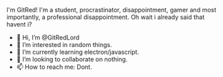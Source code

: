 I'm GitRed! I'm a student, procrastinator, disappointment, gamer and most importantly, a professional disappointment. Oh wait i already said that havent i?
- 👋 Hi, I’m @GitRedLord
- 👀 I’m interested in random things.
- 🌱 I’m currently learning electron/javascript.
- 💞️ I’m looking to collaborate on nothing.
- 📫 How to reach me: Dont.

<!---
GitRedLord/GitRedLord is a ✨ special ✨ repository because its `README.md` (this file) appears on your GitHub profile.
You can click the Preview link to take a look at your changes.
--->
